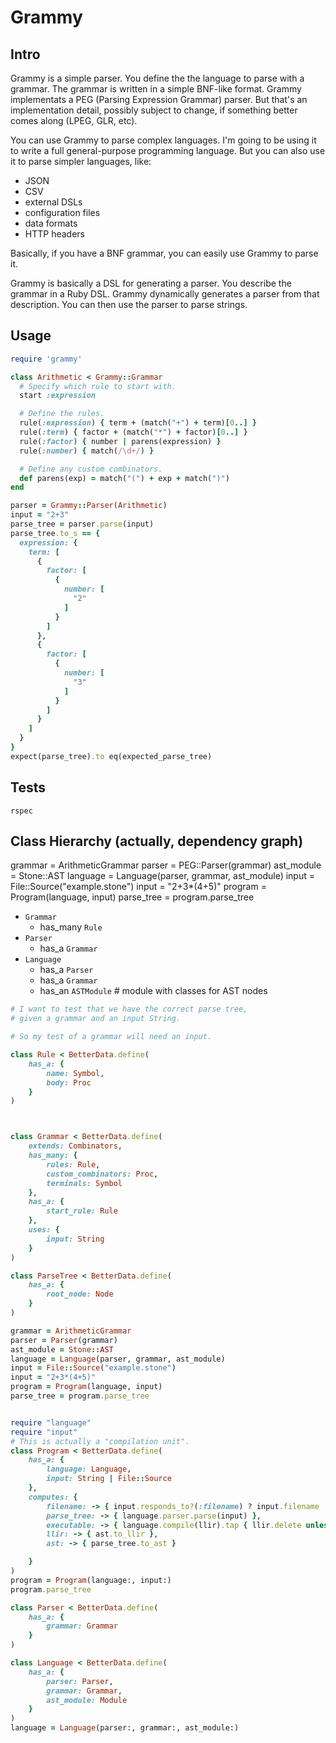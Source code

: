 # Grammy

## Intro

Grammy is a simple parser.
You define the the language to parse with a grammar.
The grammar is written in a simple BNF-like format.
Grammy implementats a PEG (Parsing Expression Grammar) parser.
But that's an implementation detail, possibly subject to change,
if something better comes along (LPEG, GLR, etc).

You can use Grammy to parse complex languages.
I'm going to be using it to write a full general-purpose programming language.
But you can also use it to parse simpler languages, like:

- JSON
- CSV
- external DSLs
- configuration files
- data formats
- HTTP headers

Basically, if you have a BNF grammar,
you can easily use Grammy to parse it.

Grammy is basically a DSL for generating a parser.
You describe the grammar in a Ruby DSL.
Grammy dynamically generates a parser from that description.
You can then use the parser to parse strings.

## Usage

~~~ ruby
require 'grammy'

class Arithmetic < Grammy::Grammar
  # Specify which rule to start with.
  start :expression

  # Define the rules.
  rule(:expression) { term + (match("+") + term)[0..] }
  rule(:term) { factor + (match("*") + factor)[0..] }
  rule(:factor) { number | parens(expression) }
  rule(:number) { match(/\d+/) }

  # Define any custom combinators.
  def parens(exp) = match("(") + exp + match(")")
end

parser = Grammy::Parser(Arithmetic)
input = "2+3"
parse_tree = parser.parse(input)
parse_tree.to_s == {
  expression: {
    term: [
      {
        factor: [
          {
            number: [
              "2"
            ]
          }
        ]
      },
      {
        factor: [
          {
            number: [
              "3"
            ]
          }
        ]
      }
    ]
  }
}
expect(parse_tree).to eq(expected_parse_tree)

~~~

## Tests

~~~ shell
rspec
~~~

## Class Hierarchy (actually, dependency graph)

grammar = ArithmeticGrammar
parser = PEG::Parser(grammar)
ast_module = Stone::AST
language = Language(parser, grammar, ast_module)
input = File::Source("example.stone")
input = "2+3*(4+5)"
program = Program(language, input)
parse_tree = program.parse_tree

- `Grammar`
    - has_many `Rule`
- `Parser`
    - has_a `Grammar`
- `Language`
    - has_a `Parser`
    - has_a `Grammar`
    - has_an `ASTModule` # module with classes for AST nodes

~~~ ruby
# I want to test that we have the correct parse tree,
# given a grammar and an input String.

# So my test of a grammar will need an input.

class Rule < BetterData.define(
    has_a: {
        name: Symbol,
        body: Proc
    }
)



class Grammar < BetterData.define(
    extends: Combinators,
    has_many: {
        rules: Rule,
        custom_combinators: Proc,
        terminals: Symbol
    },
    has_a: {
        start_rule: Rule
    },
    uses: {
        input: String
    }
)

class ParseTree < BetterData.define(
    has_a: {
        root_node: Node
    }
)

grammar = ArithmeticGrammar
parser = Parser(grammar)
ast_module = Stone::AST
language = Language(parser, grammar, ast_module)
input = File::Source("example.stone")
input = "2+3*(4+5)"
program = Program(language, input)
parse_tree = program.parse_tree


require "language"
require "input"
# This is actually a "compilation unit".
class Program < BetterData.define(
    has_a: {
        language: Language,
        input: String | File::Source
    },
    computes: {
        filename: -> { input.responds_to?(:filename) ? input.filename : "REPL" },
        parse_tree: -> { language.parser.parse(input) },
        executable: -> { language.compile(llir).tap { llir.delete unless filename.extname == '.ll'} },
        llir: -> { ast.to_llir },
        ast: -> { parse_tree.to_ast }

    }
)
program = Program(language:, input:)
program.parse_tree

class Parser < BetterData.define(
    has_a: {
        grammar: Grammar
    }
)

class Language < BetterData.define(
    has_a: {
        parser: Parser,
        grammar: Grammar,
        ast_module: Module
    }
)
language = Language(parser:, grammar:, ast_module:)

~~~
